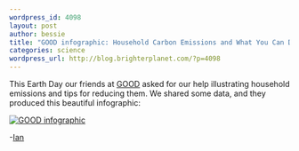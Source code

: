 ```yaml
--- 
wordpress_id: 4098
layout: post
author: bessie
title: "GOOD infographic: Household Carbon Emissions and What You Can Do"
categories: science
wordpress_url: http://blog.brighterplanet.com/?p=4098
---
```

This Earth Day our friends at <a href="http://www.good.is/">GOOD</a> asked for our help illustrating household emissions and tips for reducing them. We shared some data, and they produced this beautiful infographic:

<a href="http://awesome.good.is/transparency/web/1004/action-sheet-carbon/flash.html"><img src="http://farm5.static.flickr.com/4041/4546944676_b89ba0e528.jpg" alt="GOOD infographic" /></a>

-<a href="http://brighterplanet.com/users/ihough/">Ian</a>
